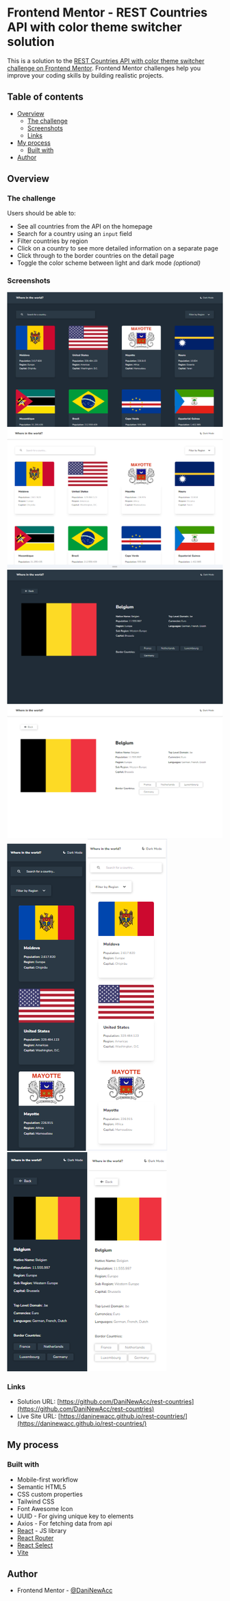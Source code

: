 # Frontend Mentor - REST Countries API with color theme switcher solution

This is a solution to the [REST Countries API with color theme switcher challenge on Frontend Mentor](https://www.frontendmentor.io/challenges/rest-countries-api-with-color-theme-switcher-5cacc469fec04111f7b848ca). Frontend Mentor challenges help you improve your coding skills by building realistic projects. 


## Table of contents

- [Overview](#overview)
  - [The challenge](#the-challenge)
  - [Screenshots](#screenshot)
  - [Links](#links)
- [My process](#my-process)
  - [Built with](#built-with)
- [Author](#author)

## Overview

### The challenge

Users should be able to:

- See all countries from the API on the homepage
- Search for a country using an `input` field
- Filter countries by region
- Click on a country to see more detailed information on a separate page
- Click through to the border countries on the detail page
- Toggle the color scheme between light and dark mode *(optional)*

### Screenshots

![](./screenshots/desktop-home-dark-design.PNG)
![](./screenshots/desktop-home-light-design.PNG)
![](./screenshots/desktop-details-dark-design.PNG)
![](./screenshots/desktop-details-light-design.PNG)
![](./screenshots/mobile-home-dark-design.PNG)
![](./screenshots/mobile-home-light-design.PNG)
![](./screenshots/mobile-details-dark-design.PNG)
![](./screenshots/mobile-details-light-design.PNG)

### Links

- Solution URL: [https://github.com/DaniNewAcc/rest-countries](https://github.com/DaniNewAcc/rest-countries)
- Live Site URL: [https://daninewacc.github.io/rest-countries/](https://daninewacc.github.io/rest-countries/)

## My process

### Built with

- Mobile-first workflow
- Semantic HTML5
- CSS custom properties
- Tailwind CSS
- Font Awesome Icon
- UUID - For giving unique key to elements
- Axios - For fetching data from api
- [React](https://reactjs.org/) - JS library
- [React Router](https://reactrouter.com/)
- [React Select](https://react-select.com/)
- [Vite](https://vitejs.dev/)


## Author

- Frontend Mentor - [@DaniNewAcc](https://www.frontendmentor.io/profile/DaniNewAcc)




